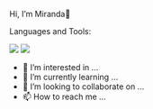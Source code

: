 Hi, I’m Miranda👋

Languages and Tools:

<img src='http://3con14.biz/code/_data/js/intro/js-logo.png' width='25'> <img src='[![npm](https://github.com/MarioTerron/logo-images/blob/master/logos/npm.png)](https://www.npmjs.com/)' width='25'>

- 👀 I’m interested in ...
- 🌱 I’m currently learning ...
- 💞️ I’m looking to collaborate on ...
- 📫 How to reach me ...

<!---
mirandaklucas/mirandaklucas is a ✨ special ✨ repository because its `README.md` (this file) appears on your GitHub profile.
You can click the Preview link to take a look at your changes.
--->
